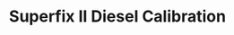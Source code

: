 ---
title: "Superfix II Diesel Calibration"
url: /general-trias/superfix-ii-diesel-calibration/
shop: car repair
---